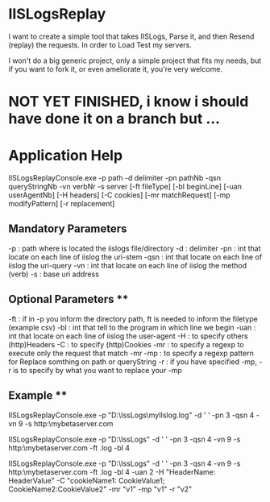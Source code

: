 # IISLogsReplay

I want to create a simple tool that takes IISLogs, Parse it, and then Resend (replay) the requests.
In order to Load Test my servers.

I won't do a big generic project, only a simple project that fits my needs, but if you want to fork it, or even ameliorate it, you're very welcome.

# NOT YET FINISHED, i know i should have done it on a branch but ...

# Application Help

IISLogsReplayConsole.exe -p path -d delimiter -pn pathNb -qsn queryStringNb -vn verbNr -s server [-ft fileType] [-bl beginLine] [-uan userAgentNb] [-H headers] [-C cookies] [-mr matchRequest] [-mp modifyPattern] [-r replacement] 


## Mandatory Parameters 

-p  	 : path where is located the iislogs file/directory
-d  	 : delimiter
-pn 	 : int that locate on each line of iislog the uri-stem
-qsn	 : int that locate on each line of iislog the uri-query
-vn 	 : int that locate on each line of iislog the method (verb)
-s  	 : base uri address

## Optional Parameters **

-ft 	 : if in -p you inform the directory path, ft is needed to inform the filetype (example csv)
-bl 	 : int that tell to the program in which line we begin
-uan	 : int that locate on each line of iislog the user-agent
-H  	 : to specify others (http)Headers
-C  	 : to specify (http)Cookies
-mr 	 : to specify a regexp to execute only the request that match -mr
-mp 	 : to specify a regexp pattern for Replace somthing on path or queryString
-r  	 : if you have specified -mp, -r is to specify by what you want to replace your -mp


##  Example **

IISLogsReplayConsole.exe -p "D:\IssLogs\myIIslog.log" -d ' ' -pn 3 -qsn 4 -vn 9 -s http:\mybetaserver.com

IISLogsReplayConsole.exe -p "D:\IssLogs" -d ' ' -pn 3 -qsn 4 -vn 9 -s http:\mybetaserver.com -ft .log -bl 4

IISLogsReplayConsole.exe -p "D:\IssLogs" -d ' ' -pn 3 -qsn 4 -vn 9 -s http:\mybetaserver.com -ft .log -bl 4 -uan 2 -H "HeaderName: HeaderValue" -C "cookieName1: CookieValue1; CookieName2:CookieValue2" -mr "v1" -mp "v1" -r "v2" 


